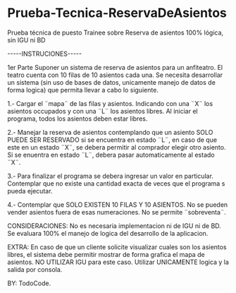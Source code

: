 # Prueba-Tecnica-ReservaDeAsientos
Prueba técnica de puesto Trainee sobre Reserva de asientos 100% lógica, sin IGU ni BD

-----INSTRUCIONES-----

1er Parte
Suponer un sistema de reserva de asientos para un anfiteatro. El teatro
cuenta con 10 filas de 10 asientos cada una. Se necesita desarrollar un
sistema (sin uso de bases de datos, unicamente manejo de datos de forma
logica) que permita llevar a cabo lo siguiente.

1.- Cargar el ¨mapa¨ de las filas y asientos. Indicando con una ¨X¨ los
    asientos occupados y con una ¨L¨ los asientos libres. Al iniciar el
    programa, todos los asientos deben estar libres.

2.- Manejar la reserva de asientos contemplando que un asiento SOLO
    PUEDE SER RESERVADO si se encuentra en estado ¨L¨, en caso de que
    este en un estado ¨X¨, se debera permitir al comprador elegir otro asiento.
    Si se enuentra en estado ¨L¨, debera pasar automaticamente al estado 
    ¨X¨.

3.- Para finalizar el programa se debera ingresar un valor en
    particular. Contemplar que no existe una cantidad exacta de veces que
    el programa s pueda ejecutar.

4.- Contemplar que SOLO EXISTEN 10 FILAS Y 10 ASIENTOS. No se pueden
    vender asientos fuera de esas numeraciones. No se permite
    ¨sobreventa¨.

CONSIDERACIONES: No es necesaria implementacion ni de IGU ni de BD. Se
evaluara 100% el manejo de logica del desarrollo de la aplicacion.

EXTRA: En caso de que un cliente solicite visualizar cuales son los
asientos libres, el sistema debe permitir mostrar de forma grafica el
mapa de asientos. NO UTILIZAR IGU para este caso. Utilizar
UNICAMENTE logica y la salida por consola.

BY: TodoCode.
